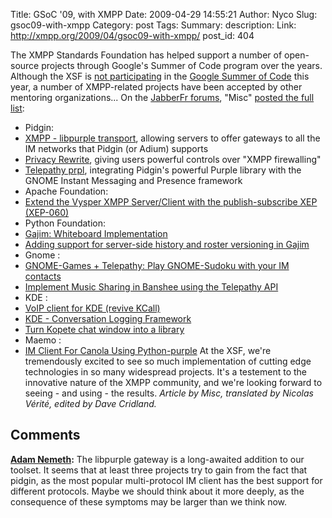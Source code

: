 Title: GSoC '09, with XMPP
Date: 2009-04-29 14:55:21
Author: Nyco
Slug: gsoc09-with-xmpp
Category: post
Tags: 
Summary: description:
Link: http://xmpp.org/2009/04/gsoc09-with-xmpp/
post_id: 404


The XMPP Standards Foundation has helped support a number of open-source projects through Google's Summer of Code program over the years. Although the XSF is [not participating](http://blog.xmpp.org/index.php/2009/02/google-summer-of-code/) in the [Google Summer of Code](http://code.google.com/soc/) this year, a number of XMPP-related projects have been accepted by other mentoring organizations... On the [JabberFr forums](http://forum.jabberfr.org/), "Misc" [posted the full list](http://forum.jabberfr.org/viewtopic.php?pid=7958):

* Pidgin:
* [XMPP - libpurple transport](http://socghop.appspot.com/student_project/show/google/gsoc2009/pidgin/t124023373321), allowing servers to offer gateways to all the IM networks that Pidgin (or Adium) supports
* [Privacy Rewrite](http://socghop.appspot.com/student_project/show/google/gsoc2009/pidgin/t124023373129), giving users powerful controls over "XMPP firewalling"
* [Telepathy prpl](http://socghop.appspot.com/student_project/show/google/gsoc2009/pidgin/t124024196001), integrating Pidgin's powerful Purple library with the GNOME Instant Messaging and Presence framework
* Apache Foundation:
* [Extend the Vysper XMPP Server/Client with the publish-subscribe XEP (XEP-060)](http://socghop.appspot.com/student_project/show/google/gsoc2009/asf/t124021715212)
* Python Foundation:
* [Gajim: Whiteboard Implementation](http://socghop.appspot.com/student_project/show/google/gsoc2009/python/t124024629306)
* [Adding support for server-side history and roster versioning in Gajim](http://socghop.appspot.com/student_project/show/google/gsoc2009/python/t124024627730)
* Gnome :
* [GNOME-Games + Telepathy: Play GNOME-Sudoku with your IM contacts](http://socghop.appspot.com/student_project/show/google/gsoc2009/gnome/t124022403181)
* [Implement Music Sharing in Banshee using the Telepathy API](http://socghop.appspot.com/student_project/show/google/gsoc2009/gnome/t124022403765)
* KDE :
* [VoIP client for KDE (revive KCall)](http://socghop.appspot.com/student_project/show/google/gsoc2009/kde/t124022560138)
* [KDE - Conversation Logging Framework](http://socghop.appspot.com/student_project/show/google/gsoc2009/kde/t124022561796)
* [Turn Kopete chat window into a library](http://socghop.appspot.com/student_project/show/google/gsoc2009/kde/t124022561339)
* Maemo :
* [IM Client For Canola Using Python-purple](http://socghop.appspot.com/student_project/show/google/gsoc2009/maemo/t124022673888)
At the XSF, we're tremendously excited to see so much implementation of cutting edge technologies in so many widespread projects. It's a testement to the innovative nature of the XMPP community, and we're looking forward to seeing - and using - the results. _Article by Misc, translated by Nicolas Vérité, edited by Dave Cridland._

## Comments

**[Adam Nemeth](#27 "2009-04-29 13:56:14"):** The libpurple gateway is a long-awaited addition to our toolset. It seems that at least three projects try to gain from the fact that pidgin, as the most popular multi-protocol IM client has the best support for different protocols. Maybe we should think about it more deeply, as the consequence of these symptoms may be larger than we think now.

